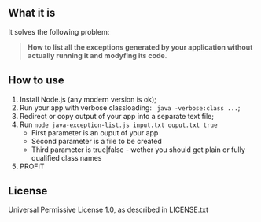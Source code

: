 ## What it is

It solves the following problem:

> **How to list all the exceptions generated by your application without actually running it and modyfing its code**.

## How to use

1. Install Node.js (any modern version is ok);
1. Run your app with verbose classloading: ` java -verbose:class ...`;
2. Redirect or copy output of your app into a separate text file;
3. Run `node java-exception-list.js input.txt ouput.txt true`
    - First parameter is an ouput of your app
    - Second parameter is a file to be created
    - Third parameter is true|false - wether you should get plain or fully qualified class names
4. PROFIT

## License

Universal Permissive License 1.0, as described in LICENSE.txt